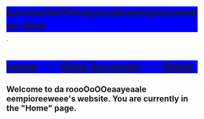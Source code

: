 # daroooOoOOeaayeaaleeempioreeweee.html
<!DOCTYPE HTML>
<html>
    <head>`
        <meta charset="utf-8">
        <style> h1 {background-color:blue;}</style>
    </head>
    <body>
    <h1><a href="https://github.com/BabyYodaCoder12/daroooOoOOeaayeaaleeempioreeweee.html/tree/main">Home</a>-----<a href="https://github.com/BabyYodaCoder12/daroooOoOOeaayeaaleeempioreeweeebankaccounts.html/tree/main">Bank Accounts</a>-----<a href ="https://github.com/BabyYodaCoder12/daroooOoOOeaayeaaleeempioreeweeeroles.html/tree/main">Roles</a></h1>
    <h2>Welcome to da roooOoOOeaayeaale eempioreeweee's website. You are currently in the "Home" page.</h2>
    </body>
</html>
